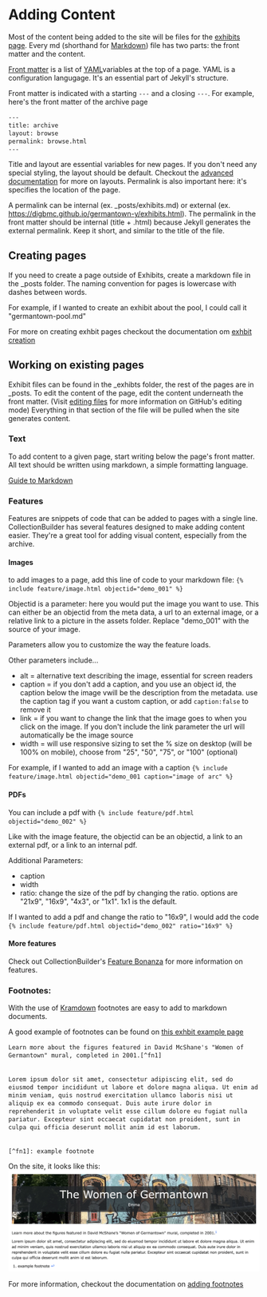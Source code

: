 

# Adding Content
Most of the content being added to the site will be files for the [exhibits page](../pages/exhibits.md). Every md (shorthand for [Markdown](https://www.markdownguide.org/getting-started/)) file has two parts: the front matter and the content.


[Front matter](https://jekyllrb.com/docs/front-matter/) is a list of [YAML](https://yaml.org/)variables at the top of a page. YAML is a configuration langugage. It's an essential part of Jekyll's structure.


Front matter is indicated with a starting `---` and a closing `---`. For example, here's the front matter of the archive page
```
---
title: archive
layout: browse
permalink: browse.html
---
```


Title and layout are essential variables for new pages. If you don't need any special styling, the layout should be default. Checkout the [advanced documentation](advanced.md) for more on layouts. Permalink is also important here: it's specifies the location of the page. 

A permalink can be internal (ex. _posts/exhibits.md) or external (ex. https://digbmc.github.io/germantown-y/exhibits.html). The permalink in the front matter should be internal (title + .html) because Jekyll generates the external permalink. Keep it short, and similar to the title of the file. 


## Creating pages
If you need to create a page outside of Exhibits, create a markdown file in the _posts folder. The naming convention for pages is lowercase with dashes between words.

For example, if I wanted to create an exhibit about the pool, I could call it "germantown-pool.md"

For more on creating exhbit pages checkout the documentation om [exhbit creation](exhbit-creation.md)

## Working on existing pages
Exhibit files can be found in the _exhibts folder, the rest of the pages are in _posts. To edit the content of the page, edit the content underneath the front matter. (Visit [editing files](https://docs.github.com/en/repositories/working-with-files/managing-files/editing-files) for more information on GitHub's editing mode) Everything in that section of the file will be pulled when the site generates content.



### Text
To add content to a given page, start writing below the page's front matter. All text should be written using markdown, a simple formatting language.


[Guide to Markdown](https://www.markdownguide.org/basic-syntax/)


### Features
Features are snippets of code that can be added to pages with a single line. CollectionBuilder has several features designed to make adding content easier. They're a great tool for adding visual content, especially from the archive.


#### Images
to add images to a page, add this line of code to your markdown file: `{% include feature/image.html objectid="demo_001" %}`


Objectid is a parameter: here you would put the image you want to use. This can either be an objectid from the meta data, a url to an external image, or a relative link to a picture in the assets folder. Replace "demo_001" with the source of your image.


Parameters allow you to customize the way the feature loads.


Other parameters include...


- alt = alternative text describing the image, essential for screen readers
- caption = if you don't add a caption, and you use an object id, the caption below the image  vwill be the description from the metadata. use the caption tag if you want a custom caption, or add `caption:false` to remove it
- link = if you want to change the link that the image goes to when you click on the image. If you don't include the link parameter the url will automatically be the image source
 - width = will use responsive sizing to set the % size on desktop (will be 100% on mobile), choose from "25", "50", "75", or "100" (optional)

For example, if I wanted to add an image with a caption `{% include feature/image.html objectid="demo_001 caption="image of arc" %}`
#### PDFs
You can include a pdf with `{% include feature/pdf.html objectid="demo_002" %}`


Like with the image feature, the objectid can be an objectid, a link to an external pdf, or a link to an internal pdf.


Additional Parameters:
- caption
- width
- ratio: change the size of the pdf by changing the ratio. options are "21x9", "16x9", "4x3", or "1x1". 1x1 is the default.

If I wanted to add a pdf and change the ratio to "16x9", I would add the code `{% include feature/pdf.html objectid="demo_002" ratio="16x9" %}`

#### More features
Check out CollectionBuilder's [Feature Bonanza](https://collectionbuilder.github.io/collectionbuilder-gh/feature_options.html) for more information on features.


### Footnotes:
With the use of [Kramdown](https://kramdown.gettalong.org/) footnotes are easy to add to markdown documents.

A good example of footnotes can be found on [this exhbit example page](_exhibits/example-1.md)


```
Learn more about the figures featured in David McShane's "Women of Germantown" mural, completed in 2001.[^fn1]


Lorem ipsum dolor sit amet, consectetur adipiscing elit, sed do eiusmod tempor incididunt ut labore et dolore magna aliqua. Ut enim ad minim veniam, quis nostrud exercitation ullamco laboris nisi ut aliquip ex ea commodo consequat. Duis aute irure dolor in reprehenderit in voluptate velit esse cillum dolore eu fugiat nulla pariatur. Excepteur sint occaecat cupidatat non proident, sunt in culpa qui officia deserunt mollit anim id est laborum.


[^fn1]: example footnote
```
On the site, it looks like this:
![screenshot of exhibit page with footnote](screenshots/adding-content-1.png)


 For more information, checkout the documentation on [adding footnotes](https://minicomp.github.io/ed/documentation/#footnotes)


